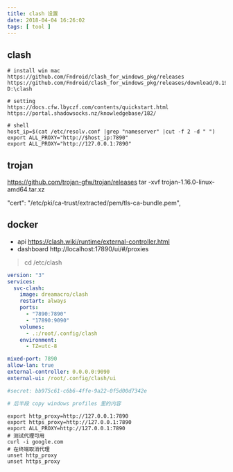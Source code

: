 ```yaml
---
title: clash 设置
date: 2018-04-04 16:26:02
tags: [ tool ]
---
```


## clash

```shell
# install win mac
https://github.com/Fndroid/clash_for_windows_pkg/releases
https://github.com/Fndroid/clash_for_windows_pkg/releases/download/0.19.12/Clash.for.Windows.Setup.0.19.12.exe
D:\clash

# setting
https://docs.cfw.lbyczf.com/contents/quickstart.html
https://portal.shadowsocks.nz/knowledgebase/182/

# shell
host_ip=$(cat /etc/resolv.conf |grep "nameserver" |cut -f 2 -d " ")
export ALL_PROXY="http://$host_ip:7890"
export ALL_PROXY="http://127.0.0.1:7890"
```

## trojan

https://github.com/trojan-gfw/trojan/releases
tar -xvf trojan-1.16.0-linux-amd64.tar.xz

"cert": "/etc/pki/ca-trust/extracted/pem/tls-ca-bundle.pem",

## docker

- api https://clash.wiki/runtime/external-controller.html
- dashboard http://localhost:17890/ui/#/proxies

> cd /etc/clash

```yaml title="docker-compose.yml"
version: "3"
services:
  svc-clash:
    image: dreamacro/clash
    restart: always
    ports:
      - "7890:7890"
      - "17890:9090"
    volumes:
      - .:/root/.config/clash
    environment:
      - TZ=utc-8
```

```yaml title="docker-compose.yml"
mixed-port: 7890
allow-lan: true
external-controller: 0.0.0.0:9090
external-ui: /root/.config/clash/ui

#secret: bb975c61-c6b6-4ffe-9a22-0f5d00d7342e

# 后半段 copy windows profiles 里的内容
```

```shell
export http_proxy=http://127.0.0.1:7890
export https_proxy=http://127.0.0.1:7890
export ALL_PROXY=http://127.0.0.1:7890
# 测试代理可用
curl -i google.com
# 在终端取消代理
unset http_proxy
unset https_proxy
```
